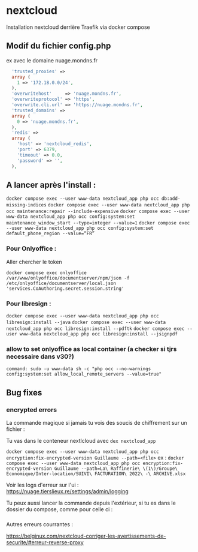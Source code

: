 # nextcloud

Installation nextcloud derrière Traefik via docker compose

## Modif du fichier config.php

ex avec le domaine nuage.mondns.fr

```php
  'trusted_proxies' =>                                          
  array (                  
    1 => '172.18.0.0/24',                                       
  ),                                                            
  'overwritehost'     => 'nuage.mondns.fr',
  'overwriteprotocol' => 'https',
  'overwrite.cli.url' => 'https://nuage.mondns.fr',
  'trusted_domains' => 
  array (
    0 => 'nuage.mondns.fr',
  ),
  'redis' => 
  array (
    'host' => 'nextcloud_redis', 
    'port' => 6379,
    'timeout' => 0.0,
    'password' => '',
  ),

```


## A lancer après l'install :

`docker compose exec --user www-data nextcloud_app php occ db:add-missing-indices`
`docker compose exec --user www-data nextcloud_app php occ maintenance:repair --include-expensive`
`docker compose exec --user www-data nextcloud_app php occ config:system:set maintenance_window_start --type=integer --value=1`
`docker compose exec --user www-data nextcloud_app php occ config:system:set default_phone_region --value=“FR”`

### Pour Onlyoffice :

Aller chercher le token

`docker compose exec onlyoffice /var/www/onlyoffice/documentserver/npm/json -f /etc/onlyoffice/documentserver/local.json 'services.CoAuthoring.secret.session.string'`

### Pour libresign :

`docker compose exec --user www-data nextcloud_app php occ libresign:install --java`
`docker compose exec --user www-data nextcloud_app php occ libresign:install --pdftk`
`docker compose exec --user www-data nextcloud_app php occ libresign:install --jsignpdf`

### allow to set onlyoffice as local container (a checker si tjrs necessaire dans v30?)
`command: sudo -u www-data sh -c "php occ --no-warnings config:system:set allow_local_remote_servers --value=true"`

## Bug fixes


### encrypted errors

La commande magique si jamais tu vois des soucis de chiffrement sur un fichier :

Tu vas dans le conteneur nextlcloud avec `dex nextcloud_app`

`docker compose exec --user www-data nextcloud_app php occ encryption:fix-encrypted-version Guillaume --path=<file>`
	ex :
`docker compose exec --user www-data nextcloud_app php occ encryption:fix-encrypted-version Guillaume --path=La\ Raffinerie\ \(1\)/Groupe\ Economique/Inter-location/SUIVI\ FACTURATION\ 2022\ -\ ARCHIVE.xlsx `

Voir les logs d'erreur sur l'ui : https://nuage.tierslieux.re/settings/admin/logging

Tu peux aussi lancer la commande depuis l'extérieur, si tu es dans le dossier du compose, comme pour celle ci :


###

Autres erreurs courrantes :

https://belginux.com/nextcloud-corriger-les-avertissements-de-securite/#erreur-reverse-proxy